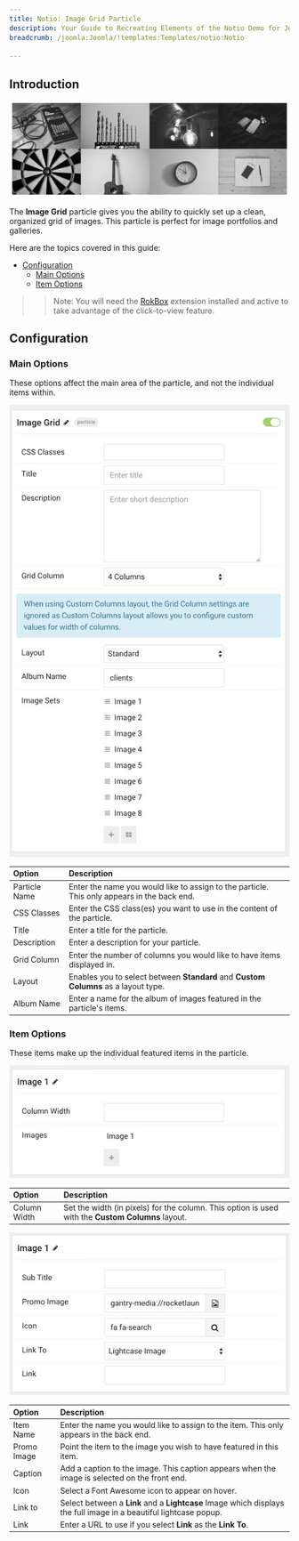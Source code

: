 ```yaml
---
title: Notio: Image Grid Particle
description: Your Guide to Recreating Elements of the Notio Demo for Joomla
breadcrumb: /joomla:Joomla/!templates:Templates/notio:Notio

---
```


## Introduction

![](assets/particle_image1.jpeg)

The **Image Grid** particle gives you the ability to quickly set up a clean, organized grid of images. This particle is perfect for image portfolios and galleries. 

Here are the topics covered in this guide:

* [Configuration](#configuration)
    - [Main Options](#main-options)
    - [Item Options](#item-options)

>> Note: You will need the [RokBox](http://www.rockettheme.com/joomla/extensions/rokbox) extension installed and active to take advantage of the click-to-view feature.

## Configuration

### Main Options 

These options affect the main area of the particle, and not the individual items within.

![](assets/particle_image2.jpeg)

| Option        | Description                                                                                 |
| :-----        | :-----                                                                                      |
| Particle Name | Enter the name you would like to assign to the particle. This only appears in the back end. |
| CSS Classes   | Enter the CSS class(es) you want to use in the content of the particle.                     |
| Title         | Enter a title for the particle.                                                             |
| Description   | Enter a description for your particle.                                                      |
| Grid Column   | Enter the number of columns you would like to have items displayed in.                      |
| Layout        | Enables you to select between **Standard** and **Custom Columns** as a layout type.       |
| Album Name    | Enter a name for the album of images featured in the particle's items.                      |

### Item Options

These items make up the individual featured items in the particle.

![](assets/particle_image3.jpeg)

| Option       | Description                                                                                       |
| :-----       | :-----                                                                                            |
| Column Width | Set the width (in pixels) for the column. This option is used with the **Custom Columns** layout. |

![](assets/particle_image4.jpeg)

| Option      | Description                                                                                                       |
| :-----      | :-----                                                                                                            |
| Item Name   | Enter the name you would like to assign to the item. This only appears in the back end.                           |
| Promo Image | Point the item to the image you wish to have featured in this item.                                               |
| Caption     | Add a caption to the image. This caption appears when the image is selected on the front end.                     |
| Icon        | Select a Font Awesome icon to appear on hover.                                                                    |
| Link to     | Select between a **Link** and a **Lightcase** Image which displays the full image in a beautiful lightcase popup. |
| Link        | Enter a URL to use if you select **Link** as the **Link To**.                                                     |



